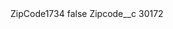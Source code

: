 <?xml version="1.0" encoding="UTF-8"?>
<CustomMetadata xmlns="http://soap.sforce.com/2006/04/metadata" xmlns:xsi="http://www.w3.org/2001/XMLSchema-instance" xmlns:xsd="http://www.w3.org/2001/XMLSchema">
    <label>ZipCode1734</label>
    <protected>false</protected>
    <values>
        <field>Zipcode__c</field>
        <value xsi:type="xsd:string">30172</value>
    </values>
</CustomMetadata>
